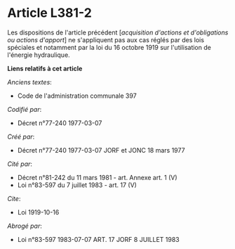 # Article L381-2

Les dispositions de l'article précédent [*acquisition d'actions et d'obligations ou actions d'apport*] ne s'appliquent pas
aux cas réglés par des lois spéciales et notamment par la loi du 16 octobre 1919 sur l'utilisation de l'énergie hydraulique.

**Liens relatifs à cet article**

_Anciens textes_:

  - Code de l'administration communale 397

_Codifié par_:

  - Décret n°77-240 1977-03-07

_Créé par_:

  - Décret n°77-240 1977-03-07 JORF et JONC 18 mars 1977

_Cité par_:

  - Décret n°81-242 du 11 mars 1981 - art. Annexe art. 1 (V)
  - Loi n°83-597 du 7 juillet 1983 - art. 17 (V)

_Cite_:

  - Loi   1919-10-16

_Abrogé par_:

  - Loi n°83-597 1983-07-07 ART. 17 JORF 8 JUILLET 1983
